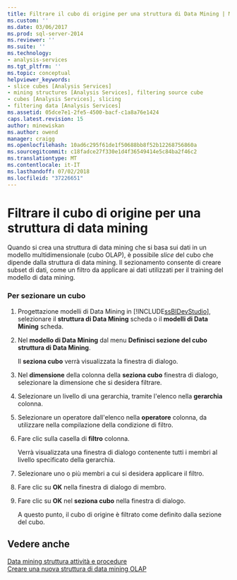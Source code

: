 ```yaml
---
title: Filtrare il cubo di origine per una struttura di Data Mining | Microsoft Docs
ms.custom: ''
ms.date: 03/06/2017
ms.prod: sql-server-2014
ms.reviewer: ''
ms.suite: ''
ms.technology:
- analysis-services
ms.tgt_pltfrm: ''
ms.topic: conceptual
helpviewer_keywords:
- slice cubes [Analysis Services]
- mining structures [Analysis Services], filtering source cube
- cubes [Analysis Services], slicing
- filtering data [Analysis Services]
ms.assetid: 05dce7e1-2fe5-4500-bacf-c1a8a76e1424
caps.latest.revision: 15
author: minewiskan
ms.author: owend
manager: craigg
ms.openlocfilehash: 10ad6c295f61de1f50688bb8f52b12268756860a
ms.sourcegitcommit: c18fadce27f330e1d4f36549414e5c84ba2f46c2
ms.translationtype: MT
ms.contentlocale: it-IT
ms.lasthandoff: 07/02/2018
ms.locfileid: "37226651"
---
```

# <a name="filter-the-source-cube-for-a-mining-structure"></a>Filtrare il cubo di origine per una struttura di data mining
  Quando si crea una struttura di data mining che si basa sui dati in un modello multidimensionale (cubo OLAP), è possibile *slice* del cubo che dipende dalla struttura di data mining. Il sezionamento consente di creare subset di dati, come un filtro da applicare ai dati utilizzati per il training del modello di data mining.  
  
### <a name="to-slice-a-cube"></a>Per sezionare un cubo  
  
1.  Progettazione modelli di Data Mining in [!INCLUDE[ssBIDevStudio](../includes/ssbidevstudio-md.md)], selezionare il **struttura di Data Mining** scheda o il **modelli di Data Mining** scheda.  
  
2.  Nel **modello di Data Mining** dal menu **Definisci sezione del cubo struttura di Data Mining**.  
  
     Il **seziona cubo** verrà visualizzata la finestra di dialogo.  
  
3.  Nel **dimensione** della colonna della **seziona cubo** finestra di dialogo, selezionare la dimensione che si desidera filtrare.  
  
4.  Selezionare un livello di una gerarchia, tramite l'elenco nella **gerarchia** colonna.  
  
5.  Selezionare un operatore dall'elenco nella **operatore** colonna, da utilizzare nella compilazione della condizione di filtro.  
  
6.  Fare clic sulla casella di **filtro** colonna.  
  
     Verrà visualizzata una finestra di dialogo contenente tutti i membri al livello specificato della gerarchia.  
  
7.  Selezionare uno o più membri a cui si desidera applicare il filtro.  
  
8.  Fare clic su **OK** nella finestra di dialogo di membro.  
  
9. Fare clic su **OK** nel **seziona cubo** nella finestra di dialogo.  
  
     A questo punto, il cubo di origine è filtrato come definito dalla sezione del cubo.  
  
## <a name="see-also"></a>Vedere anche  
 [Data mining struttura attività e procedure](data-mining/mining-structure-tasks-and-how-tos.md)   
 [Creare una nuova struttura di data mining OLAP](data-mining/create-a-new-olap-mining-structure.md)  
  
  
